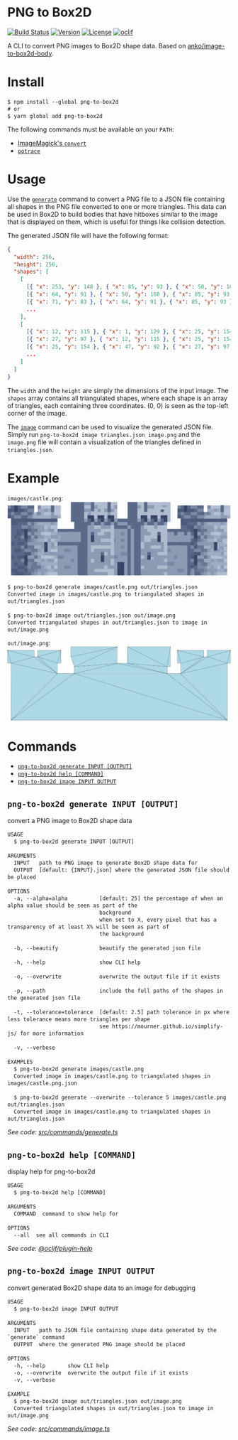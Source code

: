 # PNG to Box2D

[![Build Status](https://github.com/jmerle/png-to-box2d/workflows/Build/badge.svg)](https://github.com/jmerle/png-to-box2d/actions?query=workflow%3ABuild)
[![Version](https://img.shields.io/npm/v/png-to-box2d.svg)](https://npmjs.org/package/png-to-box2d)
[![License](https://img.shields.io/npm/l/png-to-box2d.svg)](https://github.com/jmerle/png-to-box2d/blob/master/LICENSE)
[![oclif](https://img.shields.io/badge/cli-oclif-brightgreen.svg)](https://oclif.io)

A CLI to convert PNG images to Box2D shape data. Based on [anko/image-to-box2d-body](https://github.com/anko/image-to-box2d-body).

# Install

```
$ npm install --global png-to-box2d
# or
$ yarn global add png-to-box2d
```

The following commands must be available on your `PATH`:
* [ImageMagick's `convert`](https://imagemagick.org/)
* [`potrace`](http://potrace.sourceforge.net/)

# Usage

Use the [`generate`](#png-to-box2d-generate-input-output) command to convert a PNG file to a JSON file containing all shapes in the PNG file converted to one or more triangles. This data can be used in Box2D to build bodies that have hitboxes similar to the image that is displayed on them, which is useful for things like collision detection.

The generated JSON file will have the following format:

```json
{
  "width": 256,
  "height": 256,
  "shapes": [
    [
      [{ "x": 253, "y": 148 }, { "x": 85, "y": 93 }, { "x": 50, "y": 160 }],
      [{ "x": 64, "y": 91 }, { "x": 50, "y": 160 }, { "x": 85, "y": 93 }],
      [{ "x": 71, "y": 83 }, { "x": 64, "y": 91 }, { "x": 85, "y": 93 }],
      ...
    ],
    [
      [{ "x": 12, "y": 115 }, { "x": 1, "y": 129 }, { "x": 25, "y": 154 }],
      [{ "x": 27, "y": 97 }, { "x": 12, "y": 115 }, { "x": 25, "y": 154 }],
      [{ "x": 25, "y": 154 }, { "x": 47, "y": 92 }, { "x": 27, "y": 97 }],
      ...
    ]
  ]
}
```

The `width` and the `height` are simply the dimensions of the input image. The `shapes` array contains all triangulated shapes, where each shape is an array of triangles, each containing three coordinates. (0, 0) is seen as the top-left corner of the image.

The [`image`](#png-to-box2d-image-input-output) command can be used to visualize the generated JSON file. Simply run `png-to-box2d image triangles.json image.png` and the `image.png` file will contain a visualization of the triangles defined in `triangles.json`.

# Example

`images/castle.png`:
![](./images/castle.png)

```
$ png-to-box2d generate images/castle.png out/triangles.json
Converted image in images/castle.png to triangulated shapes in out/triangles.json

$ png-to-box2d image out/triangles.json out/image.png
Converted triangulated shapes in out/triangles.json to image in out/image.png
```

`out/image.png`:
![](./images/castle-result.png)

# Commands

<!-- commands -->
* [`png-to-box2d generate INPUT [OUTPUT]`](#png-to-box2d-generate-input-output)
* [`png-to-box2d help [COMMAND]`](#png-to-box2d-help-command)
* [`png-to-box2d image INPUT OUTPUT`](#png-to-box2d-image-input-output)

## `png-to-box2d generate INPUT [OUTPUT]`

convert a PNG image to Box2D shape data

```
USAGE
  $ png-to-box2d generate INPUT [OUTPUT]

ARGUMENTS
  INPUT   path to PNG image to generate Box2D shape data for
  OUTPUT  [default: {INPUT}.json] where the generated JSON file should be placed

OPTIONS
  -a, --alpha=alpha          [default: 25] the percentage of when an alpha value should be seen as part of the
                             background
                             when set to X, every pixel that has a transparency of at least X% will be seen as part of
                             the background

  -b, --beautify             beautify the generated json file

  -h, --help                 show CLI help

  -o, --overwrite            overwrite the output file if it exists

  -p, --path                 include the full paths of the shapes in the generated json file

  -t, --tolerance=tolerance  [default: 2.5] path tolerance in px where less tolerance means more triangles per shape
                             see https://mourner.github.io/simplify-js/ for more information

  -v, --verbose

EXAMPLES
  $ png-to-box2d generate images/castle.png
  Converted image in images/castle.png to triangulated shapes in images/castle.png.json

  $ png-to-box2d generate --overwrite --tolerance 5 images/castle.png out/triangles.json
  Converted image in images/castle.png to triangulated shapes in out/triangles.json
```

_See code: [src/commands/generate.ts](https://github.com/jmerle/png-to-box2d/blob/v1.4.0/src/commands/generate.ts)_

## `png-to-box2d help [COMMAND]`

display help for png-to-box2d

```
USAGE
  $ png-to-box2d help [COMMAND]

ARGUMENTS
  COMMAND  command to show help for

OPTIONS
  --all  see all commands in CLI
```

_See code: [@oclif/plugin-help](https://github.com/oclif/plugin-help/blob/v2.2.1/src/commands/help.ts)_

## `png-to-box2d image INPUT OUTPUT`

convert generated Box2D shape data to an image for debugging

```
USAGE
  $ png-to-box2d image INPUT OUTPUT

ARGUMENTS
  INPUT   path to JSON file containing shape data generated by the `generate` command
  OUTPUT  where the generated PNG image should be placed

OPTIONS
  -h, --help       show CLI help
  -o, --overwrite  overwrite the output file if it exists
  -v, --verbose

EXAMPLE
  $ png-to-box2d image out/triangles.json out/image.png
  Converted triangulated shapes in out/triangles.json to image in out/image.png
```

_See code: [src/commands/image.ts](https://github.com/jmerle/png-to-box2d/blob/v1.4.0/src/commands/image.ts)_
<!-- commandsstop -->
